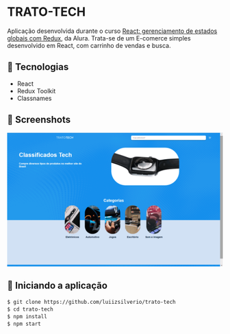 # TRATO-TECH

Aplicação desenvolvida durante o curso [React: gerenciamento de estados globais com Redux](https://cursos.alura.com.br/course/react-gerenciamento-estados-globais-redux), da Alura.
Trata-se de um E-comerce simples desenvolvido em React, com carrinho de vendas e busca.
<br/>

## 🚀 Tecnologias

- React
- Redux Toolkit
- Classnames

## :camera_flash: Screenshots
![](https://github.com/luiizsilverio/trato-tech/blob/main/src/assets/trato.gif)


## :car: Iniciando a aplicação
```bash
$ git clone https://github.com/luiizsilverio/trato-tech
$ cd trato-tech
$ npm install
$ npm start
```
